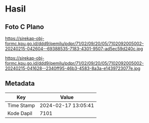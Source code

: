 # Hasil

## Foto C Plano

https://sirekap-obj-formc.kpu.go.id/ddd9/pemilu/pdpr/71/02/09/20/05/7102092005002-20240215-042604--69388535-7183-4301-9507-ad5ec59d240c.jpg

https://sirekap-obj-formc.kpu.go.id/ddd9/pemilu/pdpr/71/02/09/20/05/7102092005002-20240215-041628--2340ff95-46b3-4583-8a3a-e1439723077e.jpg


## Metadata

| Key        | Value               |
| ---------- | ------------------- |
| Time Stamp | 2024-02-17 13:05:41 |
| Kode Dapil | 7101                |



